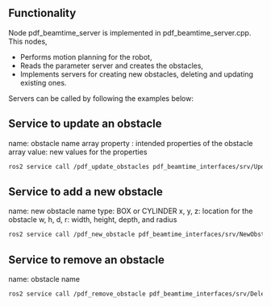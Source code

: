 ## Functionality

Node pdf_beamtime_server is implemented in pdf_beamtime_server.cpp. This nodes,
 - Performs motion planning for the robot,
 - Reads the parameter server and creates the obstacles,
 - Implements servers for creating new obstacles, deleting and updating existing ones. 

Servers can be called by following the examples below:

## Service to update an obstacle
name: obstacle name
array property : intended properties of the obstacle
array value: new values for the properties
```bash
ros2 service call /pdf_update_obstacles pdf_beamtime_interfaces/srv/UpdateObstacleMsg '{name: "inbeam_platform", property: ["z", "x"], value: [1.35, 1.0]}'
```

## Service to add a new obstacle 
name: new obstacle name
type: BOX or CYLINDER
x, y, z: location for the obstacle
w, h, d, r: width, height, depth, and radius 
```bash
ros2 service call /pdf_new_obstacle pdf_beamtime_interfaces/srv/NewObstacleMsg '{name: "obstacle", type: "BOX", x: 1.5, y: 0.2, z: 0.9, w: 0.3, h: 0.3, d: 0.3, r: 0.0}'
```

## Service to remove an obstacle 
name: obstacle name
```bash
ros2 service call /pdf_remove_obstacle pdf_beamtime_interfaces/srv/DeleteObstacleMsg "{name: 'inbeam_platform'}"
```
